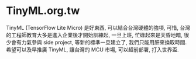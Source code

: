 # TinyML.org.tw

TinyML (TensorFlow Lite Micro) 是好東西, 可以結合台灣硬體的強項, 可惜, 台灣的工程師教育大多是進入企業後才開始訓練起, 一旦上班, 忙碌起來是天昏地暗, 很少會有力氣參與 side project, 等新的標準一旦建立了, 我們只能用肝來換取時間. 希望可以及早推廣 TinyML, 讓台灣的 MCU 市場, 可以超前部署, 打入世界盃.
